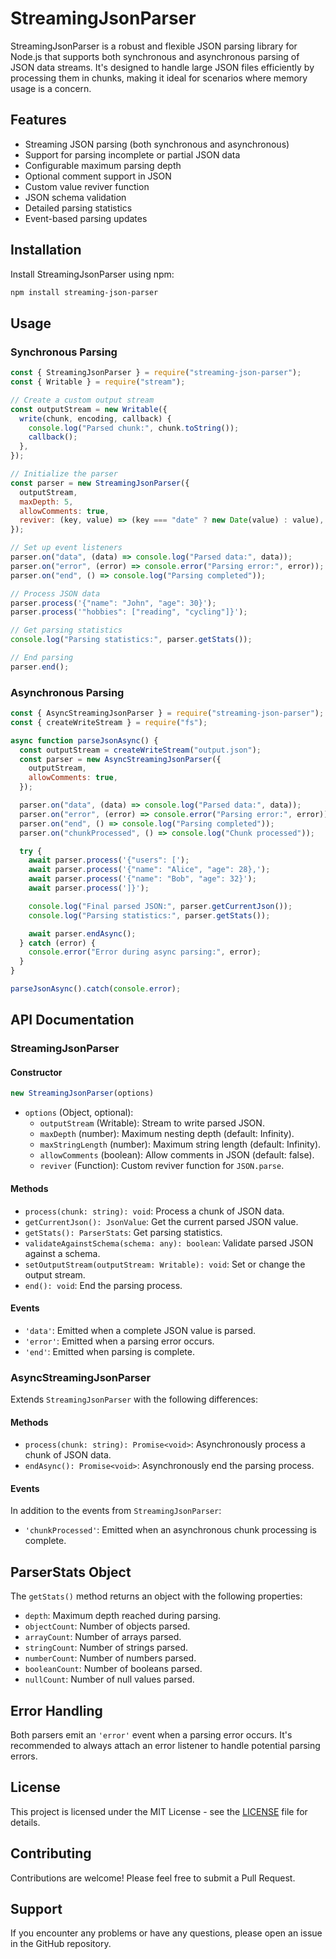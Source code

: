 # StreamingJsonParser

StreamingJsonParser is a robust and flexible JSON parsing library for Node.js that supports both synchronous and asynchronous parsing of JSON data streams. It's designed to handle large JSON files efficiently by processing them in chunks, making it ideal for scenarios where memory usage is a concern.

## Features

- Streaming JSON parsing (both synchronous and asynchronous)
- Support for parsing incomplete or partial JSON data
- Configurable maximum parsing depth
- Optional comment support in JSON
- Custom value reviver function
- JSON schema validation
- Detailed parsing statistics
- Event-based parsing updates

## Installation

Install StreamingJsonParser using npm:

```bash
npm install streaming-json-parser
```

## Usage

### Synchronous Parsing

```javascript
const { StreamingJsonParser } = require("streaming-json-parser");
const { Writable } = require("stream");

// Create a custom output stream
const outputStream = new Writable({
  write(chunk, encoding, callback) {
    console.log("Parsed chunk:", chunk.toString());
    callback();
  },
});

// Initialize the parser
const parser = new StreamingJsonParser({
  outputStream,
  maxDepth: 5,
  allowComments: true,
  reviver: (key, value) => (key === "date" ? new Date(value) : value),
});

// Set up event listeners
parser.on("data", (data) => console.log("Parsed data:", data));
parser.on("error", (error) => console.error("Parsing error:", error));
parser.on("end", () => console.log("Parsing completed"));

// Process JSON data
parser.process('{"name": "John", "age": 30}');
parser.process('"hobbies": ["reading", "cycling"]}');

// Get parsing statistics
console.log("Parsing statistics:", parser.getStats());

// End parsing
parser.end();
```

### Asynchronous Parsing

```javascript
const { AsyncStreamingJsonParser } = require("streaming-json-parser");
const { createWriteStream } = require("fs");

async function parseJsonAsync() {
  const outputStream = createWriteStream("output.json");
  const parser = new AsyncStreamingJsonParser({
    outputStream,
    allowComments: true,
  });

  parser.on("data", (data) => console.log("Parsed data:", data));
  parser.on("error", (error) => console.error("Parsing error:", error));
  parser.on("end", () => console.log("Parsing completed"));
  parser.on("chunkProcessed", () => console.log("Chunk processed"));

  try {
    await parser.process('{"users": [');
    await parser.process('{"name": "Alice", "age": 28},');
    await parser.process('{"name": "Bob", "age": 32}');
    await parser.process(']}');

    console.log("Final parsed JSON:", parser.getCurrentJson());
    console.log("Parsing statistics:", parser.getStats());

    await parser.endAsync();
  } catch (error) {
    console.error("Error during async parsing:", error);
  }
}

parseJsonAsync().catch(console.error);
```

## API Documentation

### StreamingJsonParser

#### Constructor

```javascript
new StreamingJsonParser(options)
```

- `options` (Object, optional):
  - `outputStream` (Writable): Stream to write parsed JSON.
  - `maxDepth` (number): Maximum nesting depth (default: Infinity).
  - `maxStringLength` (number): Maximum string length (default: Infinity).
  - `allowComments` (boolean): Allow comments in JSON (default: false).
  - `reviver` (Function): Custom reviver function for `JSON.parse`.

#### Methods

- `process(chunk: string): void`: Process a chunk of JSON data.
- `getCurrentJson(): JsonValue`: Get the current parsed JSON value.
- `getStats(): ParserStats`: Get parsing statistics.
- `validateAgainstSchema(schema: any): boolean`: Validate parsed JSON against a schema.
- `setOutputStream(outputStream: Writable): void`: Set or change the output stream.
- `end(): void`: End the parsing process.

#### Events

- `'data'`: Emitted when a complete JSON value is parsed.
- `'error'`: Emitted when a parsing error occurs.
- `'end'`: Emitted when parsing is complete.

### AsyncStreamingJsonParser

Extends `StreamingJsonParser` with the following differences:

#### Methods

- `process(chunk: string): Promise<void>`: Asynchronously process a chunk of JSON data.
- `endAsync(): Promise<void>`: Asynchronously end the parsing process.

#### Events

In addition to the events from `StreamingJsonParser`:

- `'chunkProcessed'`: Emitted when an asynchronous chunk processing is complete.

## ParserStats Object

The `getStats()` method returns an object with the following properties:

- `depth`: Maximum depth reached during parsing.
- `objectCount`: Number of objects parsed.
- `arrayCount`: Number of arrays parsed.
- `stringCount`: Number of strings parsed.
- `numberCount`: Number of numbers parsed.
- `booleanCount`: Number of booleans parsed.
- `nullCount`: Number of null values parsed.

## Error Handling

Both parsers emit an `'error'` event when a parsing error occurs. It's recommended to always attach an error listener to handle potential parsing errors.

## License

This project is licensed under the MIT License - see the [LICENSE](LICENSE) file for details.

## Contributing

Contributions are welcome! Please feel free to submit a Pull Request.

## Support

If you encounter any problems or have any questions, please open an issue in the GitHub repository.
